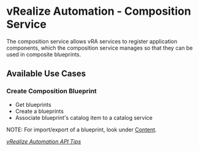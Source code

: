 # vRealize Automation - Composition Service

The composition service allows vRA services to register application components, which the composition service manages so that they can be used in composite blueprints.

## Available Use Cases

### Create Composition Blueprint

 * Get blueprints
 * Create a blueprints 
 * Associate blueprint's catalog item to a catalog service

NOTE: For import/export of a blueprint, look under [Content](../Content).

*[vRealize Automation API Tips](../API%20Tips)*